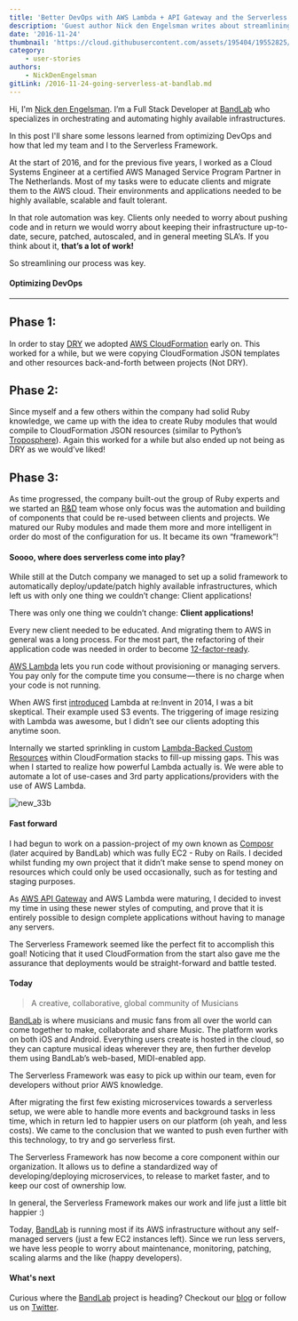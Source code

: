 ```yaml
---
title: 'Better DevOps with AWS Lambda + API Gateway and the Serverless Framework'
description: 'Guest author Nick den Engelsman writes about streamlining DevOps and why he and his team at BandLab decided on AWS Lambda + API Gateway and the Serverless Framework.'
date: '2016-11-24'
thumbnail: 'https://cloud.githubusercontent.com/assets/195404/19552825/d3b728ee-96b1-11e6-85e2-5fd4b8714514.png'
category:
    - user-stories
authors:
    - NickDenEngelsman
gitLink: /2016-11-24-going-serverless-at-bandlab.md
---
```


Hi, I'm [Nick den Engelsman](https://twitter.com/nickengelsman). I’m a Full Stack Developer at [BandLab](https://www.bandlab.com) who specializes in orchestrating and automating highly available infrastructures.

In this post I'll share some lessons learned from optimizing DevOps and how that led my team and I to the Serverless Framework.

At the start of 2016, and for the previous five years, I worked as a Cloud Systems Engineer at a certified AWS Managed Service Program Partner in The Netherlands. Most of my tasks were to educate clients and migrate them to the AWS cloud. Their environments and applications needed to be highly available, scalable and fault tolerant.

In that role automation was key. Clients only needed to worry about pushing code and in return we would worry about keeping their infrastructure up-to-date, secure, patched, autoscaled, and in general meeting SLA’s. If you think about it, **that’s a lot of work!**

So streamlining our process was key.

#### Optimizing DevOps
--------

**Phase 1:**
--------

In order to stay [DRY](https://en.wikipedia.org/wiki/Don%27t_repeat_yourself) we adopted [AWS CloudFormation](https://aws.amazon.com/cloudformation/) early on. This worked for a while, but we were copying CloudFormation JSON templates and other resources back-and-forth between projects (Not DRY).

**Phase 2:**
--------

Since myself and a few others within the company had solid Ruby knowledge, we came up with the idea to create Ruby modules that would compile to CloudFormation JSON resources (similar to Python’s [Troposphere](https://github.com/cloudtools/troposphere)). Again this worked for a while but also ended up not being as DRY as we would’ve liked!

**Phase 3:**
--------

As time progressed, the company built-out the group of Ruby experts and we started an [R&D](https://en.wikipedia.org/wiki/Research_and_development) team whose only focus was the automation and building of components that could be re-used between clients and projects. We matured our Ruby modules and made them more and more intelligent in order do most of the configuration for us. It became its own “framework”!

#### Soooo, where does serverless come into play?

While still at the Dutch company we managed to set up a solid framework to automatically deploy/update/patch highly available infrastructures, which left us with only one thing we couldn’t change: Client applications!

There was only one thing we couldn’t change: **Client applications!**

Every new client needed to be educated. And migrating them to AWS in general was a long process. For the most part, the refactoring of their application code was needed in order to become [12-factor-ready](https://12factor.net/).

[AWS Lambda](https://aws.amazon.com/lambda/details/) lets you run code without provisioning or managing servers. You pay only for the compute time you consume — there is no charge when your code is not running.

When AWS first [introduced](https://www.youtube.com/watch?v=9eHoyUVo-yg) Lambda at re:Invent in 2014, I was a bit skeptical. Their example used S3 events. The triggering of image resizing with Lambda was awesome, but I didn’t see our clients adopting this anytime soon.

Internally we started sprinkling in custom [Lambda-Backed Custom Resources](https://aws.amazon.com/blogs/aws/aws-cloudformation-update-lambda-backed-custom-resources-more/) within CloudFormation stacks to fill-up missing gaps. This was when I started to realize how powerful Lambda actually is. We were able to automate a lot of use-cases and 3rd party applications/providers with the use of AWS Lambda.

![new_33b](https://cloud.githubusercontent.com/assets/20538501/20609535/82b4bbe2-b253-11e6-87b2-0cc4ac9cab6c.jpg)

#### Fast forward

I had begun to work on a passion-project of my own known as [Composr](https://www.composrapp.com) (later acquired by BandLab) which was fully EC2 - Ruby on Rails. I decided whilst funding my own project that it didn’t make sense to spend money on resources which could only be used occasionally, such as for testing and staging purposes.

As [AWS API Gateway](https://aws.amazon.com/api-gateway/) and AWS Lambda were maturing, I decided to invest my time in using these newer styles of computing, and prove that it is entirely possible to design complete applications without having to manage any servers.

The Serverless Framework seemed like the perfect fit to accomplish this goal! Noticing that it used CloudFormation from the start also gave me the assurance that deployments would be straight-forward and battle tested.

#### Today

>A creative, collaborative, global community of Musicians

[BandLab](https://www.bandlab.com) is where musicians and music fans from all over the world can come together to make, collaborate and share Music. The platform works on both iOS and Android. Everything users create is hosted in the cloud, so they can capture musical ideas wherever they are, then further develop them using BandLab’s web-based, MIDI-enabled app.

The Serverless Framework was easy to pick up within our team, even for developers without prior AWS knowledge.

After migrating the first few existing microservices towards a serverless setup, we were able to handle more events and background tasks in less time, which in return led to happier users on our platform (oh yeah, and less costs). We came to the conclusion that we wanted to push even further with this technology, to try and go serverless first.

The Serverless Framework has now become a core component within our organization. It allows us to define a standardized way of developing/deploying microservices, to release to market faster, and to keep our cost of ownership low.

In general, the Serverless Framework makes our work and life just a little bit happier :)

Today, [BandLab](https://www.bandlab.com) is running most if its AWS infrastructure without any self-managed servers (just a few EC2 instances left). Since we run less servers, we have less people to worry about maintenance, monitoring, patching, scaling alarms and the like (happy developers).

#### What's next

Curious where the [BandLab](https://www.bandlab.com) project is heading? Checkout our [blog](https://blog.bandlab.com/) or follow us on [Twitter](https://twitter.com/bandlab).
